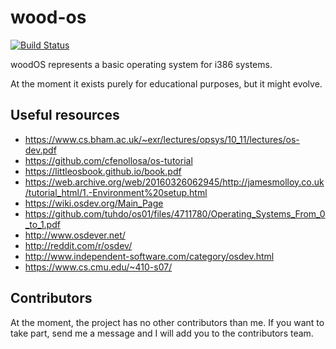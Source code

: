 # wood-os
[![Build Status](https://travis-ci.org/rares985/wood-os.svg?branch=main)](https://travis-ci.org/rares985/wood-os)

woodOS represents a basic operating system for i386 systems. 

At the moment it exists purely for educational purposes, but it might evolve.

## Useful resources
 - https://www.cs.bham.ac.uk/~exr/lectures/opsys/10_11/lectures/os-dev.pdf
 - https://github.com/cfenollosa/os-tutorial
 - https://littleosbook.github.io/book.pdf
 - https://web.archive.org/web/20160326062945/http://jamesmolloy.co.uk/tutorial_html/1.-Environment%20setup.html
 - https://wiki.osdev.org/Main_Page
 - https://github.com/tuhdo/os01/files/4711780/Operating_Systems_From_0_to_1.pdf
 - http://www.osdever.net/
 - http://reddit.com/r/osdev/
 - http://www.independent-software.com/category/osdev.html
 - https://www.cs.cmu.edu/~410-s07/

## Contributors
At the moment, the project has no other contributors than me. If you want to take part, send me a message and I will add you to the contributors team.
